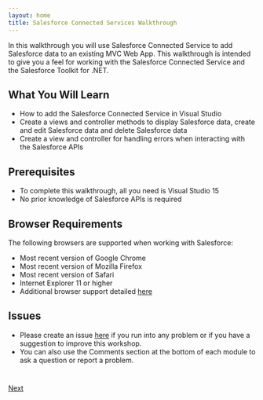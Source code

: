 ```yaml
---
layout: home
title: Salesforce Connected Services Walkthrough 
---
```

In this walkthrough you will use Salesforce Connected Service to add Salesforce data to an existing MVC Web App.  This walkthrough is intended to give you a feel for working with the Salesforce Connected Service and the Salesforce Toolkit for .NET.

## What You Will Learn

- How to add the Salesforce Connected Service in Visual Studio
- Create a views and controller methods to display Salesforce data, create and edit Salesforce data and delete Salesforce data
- Create a view and controller for handling errors when interacting with the Salesforce APIs

## Prerequisites

- To complete this walkthrough, all you need is Visual Studio 15
- No prior knowledge of Salesforce APIs is required

## Browser Requirements

The following browsers are supported when working with Salesforce:

- Most recent version of Google Chrome
- Most recent version of Mozilla Firefox
- Most recent version of Safari
- Internet Explorer 11 or higher
- Additional browser support detailed <a href="https://help.salesforce.com/apex/HTViewHelpDoc?id=getstart_browser_overview.htm" target="_blank">here</a>

## Issues

- Please create an issue <a href="https://github.com/developerforce/lightning-app-builder-tutorial/issues" target="_blank">here</a> if you run
into any problem or if you have a suggestion to improve this workshop.
- You can also use the Comments section at the bottom of each module to ask a question or report a problem.



<div class="row" style="margin-top:40px;">
<div class="col-sm-12">
<a href="mvc-overview.html" class="btn btn-default pull-right">Next <i class="glyphicon glyphicon-chevron-right"></i></a>
</div>
</div>
